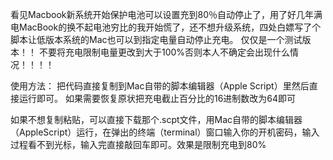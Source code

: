 看见Macbook新系统开始保护电池可以设置充到80％自动停止了，用了好几年满电MacBook的换不起电池穷比的我开始慌了，还不想升级系统，四处白嫖写了个脚本让低版本系统的Mac也可以到指定电量自动停止充电。
仅仅是一个测试版本！！
不要将充电限制电量更改到大于100%否则本人不确定会出现什么情况！！！！

使用方法：
把代码直接复制到Mac自带的脚本编辑器（Apple Script）里然后直接运行即可。
如果需要恢复原状把充电截止百分比的16进制数改为64即可


如果不想复制粘贴，可以直接下载那个.scpt文件，用Mac自带的脚本编辑器（AppleScript）运行，在弹出的终端（terminal）窗口输入你的开机密码，输入过程看不到光标，输入完直接敲回车即可。效果是限制充电到80%
